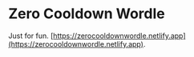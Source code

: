 # Zero Cooldown Wordle

Just for fun. [https://zerocooldownwordle.netlify.app](https://zerocooldownwordle.netlify.app).
